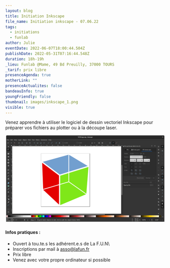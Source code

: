 ```yaml
---
layout: blog
title: Initiation Inkscape
file_name: Initiation inkscape - 07.06.22
tags:
  - initiations
  - funlab
author: Julie
eventDate: 2022-06-07T18:00:44.504Z
publishDate: 2022-05-31T07:16:44.548Z
duration: 18h-19h
_lieu: Funlab @Mame, 49 Bd Preuilly, 37000 TOURS
_tarif: prix libre
presenceAgenda: true
motherLink: ""
presenceActualites: false
bandeauInfo: true
youngFriendly: false
thumbnail: images/inkscape_1.png
visible: true
---
```

Venez apprendre à utiliser le logiciel de dessin vectoriel Inkscape pour préparer vos fichiers au plotter ou à la découpe laser.

![](images/inkscape_1.png)

#### Infos pratiques :

* Ouvert à tou.te.s les adhérent.e.s de La F.U.N\
* Inscriptions par mail à asso@lafun.fr
* Prix libre
* Venez avec votre propre ordinateur si possible
